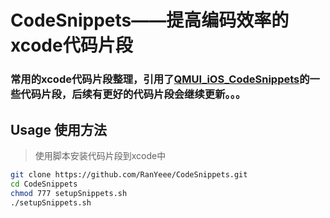 # CodeSnippets——提高编码效率的xcode代码片段

### 常用的xcode代码片段整理，引用了[QMUI_iOS_CodeSnippets](https://github.com/QMUI/QMUI_iOS_CodeSnippets)的一些代码片段，后续有更好的代码片段会继续更新。。。

## Usage 使用方法

>使用脚本安装代码片段到xcode中

```sh
git clone https://github.com/RanYeee/CodeSnippets.git
cd CodeSnippets
chmod 777 setupSnippets.sh
./setupSnippets.sh
```
